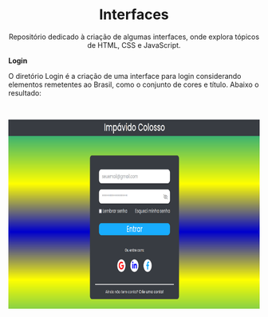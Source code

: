 <h1 align="center">Interfaces</h1>
<p align="center">Repositório dedicado à criação de algumas interfaces, onde explora tópicos de HTML, CSS e JavaScript.</p>

<b>Login</b><br>
<p>O diretório Login é a criação de uma interface para login considerando elementos remetentes ao Brasil, como o conjunto de cores e título. Abaixo o resultado:</p><br>
<p align="center">
<img src="https://github.com/guilhermedonizetti/Interfaces/blob/master/imagens/imagem1.png" width="700" height="380">
</p>

